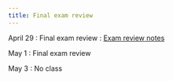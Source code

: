 ```yaml
---
title: Final exam review
---
```


April 29
: Final exam review
  : [Exam review notes](https://sta279-s24.github.io/final_exam_review.pdf)
    
May 1
: Final exam review

May 3
: No class